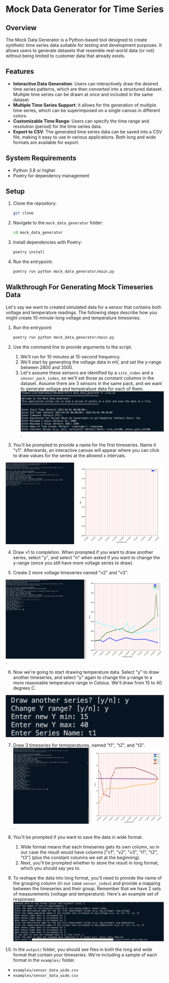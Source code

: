 # Mock Data Generator for Time Series

## Overview

The Mock Data Generator is a Python-based tool designed to create synthetic time series data suitable for testing and development purposes. It allows users to generate datasets that resemble real-world data (or not) without being limited to customer data that already exists.

## Features

- **Interactive Data Generation**: Users can interactively draw the desired time series patterns, which are then converted into a structured dataset.  Multiple time series can be drawn at once and included in the same dataset.
- **Multiple Time Series Support**: It allows for the generation of multiple time series, which can be superimposed on a single canvas in different colors.
- **Customizable Time Range**: Users can specify the time range and resolution (period) for the time series data.
- **Export to CSV**: The generated time series data can be saved into a CSV file, making it easy to use in various applications.  Both long and wide formats are available for export.

## System Requirements

- Python 3.8 or higher
- Poetry for dependency management

## Setup

1. Clone the repository:

   ```bash
   git clone
   ```

1. Navigate to the `mock_data_generator` folder:

   ```bash
   cd mock_data_generator
   ```
2. Install dependencies with Poetry:

   ```bash
   poetry install
   ```
3. Run the entrypoint:

   ```bash
   poetry run python mock_data_generator/main.py
   ```


## Walkthrough For Generating Mock Timeseries Data

Let's say we want to created simulated data for a sensor that contains both voltage and temperature readings.
The following steps describe how you might create 10-minute-long voltage and temperature timeseries.

1. Run the entrypoint

   ```bash
   poetry run python mock_data_generator/main.py
   ```

2. Use the command line to provide arguments to the script.
   1. We'll run for 10 minutes at 15-second frequency.
   2. We'll start by generating the voltage data in mV, and set the y-range between 2800 and 3500.
   3. Let's assume these sensors are identified by a `site_index` and a `sensor_pack_index`, so we'll set those as constant columns in the dataset.  Assume there are 3 sensors in the same pack, and we want to generate voltage and temperature data for each of them.
![Command Line Arguments](docs/args.png).

3. You'll be prompted to provide a name for the first timeseries.  Name it "v1".  Afterwards, an interactive canvas will appear where you can click to draw values for the series at the allowed x intervals.

![name_series](docs/name_series.png)

4. Draw v1 to completion.  When prompted if you want to draw another series, select "y", and select "n" when asked if you want to change the y-range (since you still have more voltage series to draw).

5. Create 2 more voltage timeseries named "v2" and "v3".

![Voltages](docs/voltages.png).

6. Now we're going to start drawing temperature data.  Select "y" to draw another timeseries, and select "y" again to change the y-range to a more reasonable temperature range in Celsius.  We'll draw from 15 to 40 degrees C.

![temp_range](docs/temp_range.png)

7. Draw 3 timeseries for temeperatures, named "t1", "t2", and "t3".
![Before Saving](docs/before_save.png).

8. You'll be prompted if you want to save the data in wide format.
   1. Wide format means that each timeseries gets its own column, so in our case the result would have columns ["v1", "v2", "v3", "t1", "t2", "t3"] (plus the constant columns we set at the beginning).
   2. Next, you'll be prompted whether to store the result in long format, which you should say yes to.

1. To reshape the data into long format, you'll need to provide the name of the grouping column (in our case `sensor_index`) and provide a mapping between the timeseries and their group. Remember that we have 2 sets of measurements (voltage and temperature).  Here's an example set of responses:
![Reshape to Long](docs/reshape_to_long.png)

1.  In the `output/` folder, you should see files in both the long and wide format that contain your timeseries.  We're including a sample of each format in the `examples/` folder.
   - `examples/sensor_data_wide.csv`
   - `examples/sensor_data_wide.csv`
